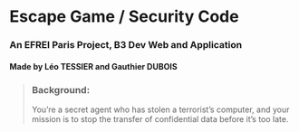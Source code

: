 # Escape Game / Security Code

### An EFREI Paris Project, B3 Dev Web and Application

#### Made by Léo TESSIER and Gauthier DUBOIS

> ### **Background**:
> You’re a secret agent who has stolen a terrorist’s computer, and your mission is to stop the transfer of confidential data before it’s too late.
